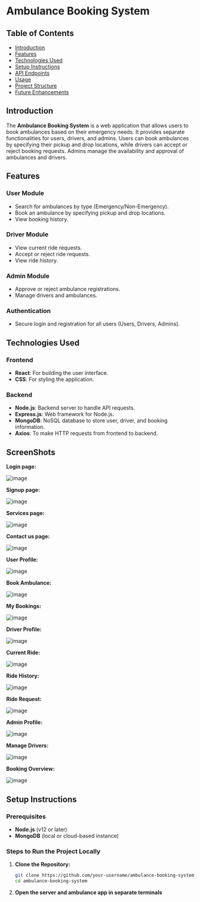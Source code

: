 # Ambulance Booking System

## Table of Contents
- [Introduction](#introduction)
- [Features](#features)
- [Technologies Used](#technologies-used)
- [Setup Instructions](#setup-instructions)
- [API Endpoints](#api-endpoints)
- [Usage](#usage)
- [Project Structure](#project-structure)
- [Future Enhancements](#future-enhancements)

## Introduction

The **Ambulance Booking System** is a web application that allows users to book ambulances based on their emergency needs. It provides separate functionalities for users, drivers, and admins. Users can book ambulances by specifying their pickup and drop locations, while drivers can accept or reject booking requests. Admins manage the availability and approval of ambulances and drivers.

## Features

### User Module
- Search for ambulances by type (Emergency/Non-Emergency).
- Book an ambulance by specifying pickup and drop locations.
- View booking history.

### Driver Module
- View current ride requests.
- Accept or reject ride requests.
- View ride history.

### Admin Module
- Approve or reject ambulance registrations.
- Manage drivers and ambulances.

### Authentication
- Secure login and registration for all users (Users, Drivers, Admins).

## Technologies Used

### Frontend
- **React**: For building the user interface.
- **CSS**: For styling the application.

### Backend
- **Node.js**: Backend server to handle API requests.
- **Express.js**: Web framework for Node.js.
- **MongoDB**: NoSQL database to store user, driver, and booking information.
- **Axios**: To make HTTP requests from frontend to backend.

## ScreenShots

**Login page:**

![image](https://github.com/user-attachments/assets/8f87dd05-7bae-4160-b469-c7d3d77082ca)

**Signup page:**

![image](https://github.com/user-attachments/assets/ff34cccf-fa58-496b-b262-ca2cb57145a1)

**Services page:**

![image](https://github.com/user-attachments/assets/972c9eec-96f0-4eff-aac5-ff4844020fd8)

**Contact us page:**
 
 ![image](https://github.com/user-attachments/assets/75afaaed-da89-4f4d-a247-c287e8c92840)

**User Profile:**

![image](https://github.com/user-attachments/assets/b52a5253-5546-4c3d-9568-14ddc66c54bb)

**Book Ambulance:**

 ![image](https://github.com/user-attachments/assets/08287317-2eb5-4f24-9a8b-061e38e36b1e)

**My Bookings:**

 ![image](https://github.com/user-attachments/assets/951d5ce3-74ea-4473-b84f-182cf3c1f586)

**Driver Profile:**

 ![image](https://github.com/user-attachments/assets/4ad5cd63-af4e-441b-a5e7-f5e7a48cd6ae)

**Current Ride:**

 ![image](https://github.com/user-attachments/assets/c242747e-3a4f-4179-9beb-32c51ea14594)

**Ride History:**

![image](https://github.com/user-attachments/assets/d356912d-292b-4dbd-a2fc-6d347c4ee14e)

**Ride Request:**

 ![image](https://github.com/user-attachments/assets/f4edbccd-4d5c-48b7-826e-2a146b09e662)

**Admin Profile:**

 ![image](https://github.com/user-attachments/assets/1c3e970a-8c5a-41e0-b756-c671603e878c)

**Manage Drivers:**

 ![image](https://github.com/user-attachments/assets/110c22ee-0256-4329-bde3-b412bf894432)

**Booking Overview:**

![image](https://github.com/user-attachments/assets/7d13da85-1274-426b-ad5f-3a665d260026)


## Setup Instructions

### Prerequisites
- **Node.js** (v12 or later)
- **MongoDB** (local or cloud-based instance)

### Steps to Run the Project Locally

1. **Clone the Repository:**
   ```bash
   git clone https://github.com/your-username/ambulance-booking-system.git
   cd ambulance-booking-system
2. **Open the server and ambulance app in separate terminals**

